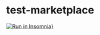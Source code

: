 # test-marketplace

[![Run in Insomnia}](https://insomnia.rest/images/run.svg)](https://insomnia.rest/run/?label=Test-Marketplace&uri=https%3A%2F%2Fraw.githubusercontent.com%2Fraulrr88%2Ftest-marketplace%2Fmaster%2FInsomnia_test_marketplace.json%3Ftoken%3DAB6AVBQZYBJMJPA5EMRGWT3AJ3CFE)
